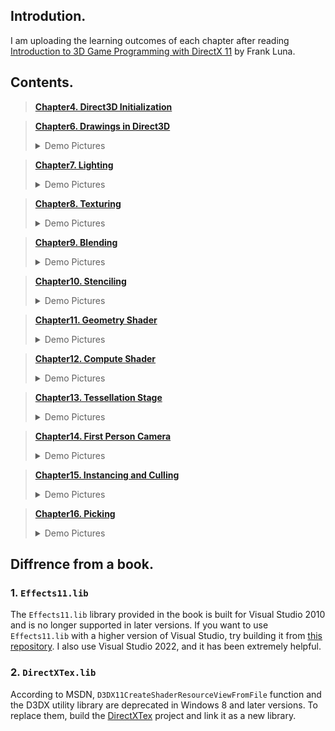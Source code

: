 ## Introdution.

I am uploading the learning outcomes of each chapter after reading [Introduction to 3D Game Programming with DirectX 11](https://www.amazon.com/Introduction-3D-Game-Programming-DirectX/dp/1936420228/ref=sr_1_1?crid=2E7VDHM5C93ER&dib=eyJ2IjoiMSJ9.leq7RVp17J6jH-z3sfhGUdxRFY2Pa7B758d88zZfLei_h6JtBjy7uHBl3xX3CWmzEaehthJFnHvwWS_W1U3PFfj4FRYEQvjYkBiz7kY5X7qTq3pgyTI9bI6EU_l0Mo4spOfQdiOqnOq1y9pcCC9xA2nk49oQ9nUiyMI__O2LggQYtkZOB3MlctS8ff-fJLdn_RkXMZ_2P0y7NFEkSIKm0NuH48JV65ArkzMXDzFhf_Q.-NocVSzeMQY4mb_ztCz-fKJ3VwSWNYXTXAlClNME4RA&dib_tag=se&keywords=directx+11&qid=1719977569&sprefix=%2Caps%2C237&sr=8-1) by Frank Luna.

## Contents.

> __[Chapter4. Direct3D Initialization](chapter4/)__

> __[Chapter6. Drawings in Direct3D](chapter6/)__<details><summary>Demo Pictures</summary>
![chapter6-box.png](resources/chapter6/box.PNG)
![chapter6-hills.png](resources/chapter6/hills.PNG)
![chapter6-shape.png](resources/chapter6/shapes.PNG)
![chapter6-skull.png](resources/chapter6/skull.PNG)</details>

> __[Chapter7. Lighting](chapter7/)__<details><summary>Demo Pictures</summary>
![chapter7-light.png](resources/chapter7/light.PNG)
![chapter7-toonshading.png](resources/chapter7/toonshading.png)</details>

> __[Chapter8. Texturing](chapter8/)__<details><summary>Demo Pictures</summary>
![chapter8-crate.png](resources/chapter8/crate.PNG)  
![chapter8-thaw.png](resources/chapter8/thaw.PNG)
![chapter8-mipmaps.gif](resources/chapter8/mipmaps.gif)</details>

> __[Chapter9. Blending](chapter9/)__<details><summary>Demo Pictures</summary>
![chapter9-fogblend.png](resources/chapter9/fogblend.PNG)</details>

> __[Chapter10. Stenciling](chapter10/)__<details><summary>Demo Pictures</summary>
![chapter10-mirror.png](resources/chapter10/mirror.PNG)</details>

> __[Chapter11. Geometry Shader](chapter11/)__<details><summary>Demo Pictures</summary>
![chapter11-billboards.png](resources/chapter11/billboards.PNG)</details>

> __[Chapter12. Compute Shader](chapter12/)__<details><summary>Demo Pictures</summary>
![chapter12-blur.png](resources/chapter12/blur.PNG)</details>

> __[Chapter13. Tessellation Stage](chapter13/)__<details><summary>Demo Pictures</summary>
![chapter13-tess.gif](resources/chapter13/tess.gif)</details>

> __[Chapter14. First Person Camera](chapter14/)__<details><summary>Demo Pictures</summary>
![chapter14-fpc.png](resources/chapter14/fpc.PNG)</details>

> __[Chapter15. Instancing and Culling](chapter15/)__<details><summary>Demo Pictures</summary>
![chapter15-iac.png](resources/chapter15/iac.PNG)</details>

> __[Chapter16. Picking](chapter16/)__<details><summary>Demo Pictures</summary>
![chapter16-picking.png](resources/chapter16/picking.PNG)</details>

## Diffrence from a book.

### 1. `Effects11.lib`
The `Effects11.lib` library provided in the book is  built for Visual Studio 2010 and is no longer supported in later versions. If you want to use `Effects11.lib` with a higher version of Visual Studio, try building it from [this repository](https://github.com/microsoft/FX11). I also use Visual Studio 2022, and it has been extremely helpful.

### 2. `DirectXTex.lib`
According to MSDN, `D3DX11CreateShaderResourceViewFromFile` function and the D3DX utility library are deprecated in Windows 8 and later versions. To replace them, build the [DirectXTex](https://github.com/microsoft/DirectXTex) project and link it as a new library.